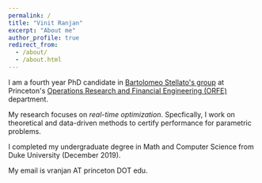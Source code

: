 ```yaml
---
permalink: /
title: "Vinit Ranjan"
excerpt: "About me"
author_profile: true
redirect_from: 
  - /about/
  - /about.html
---
```


I am a fourth year PhD candidate in [Bartolomeo Stellato's group](https://stellato.io/) at Princeton's [Operations Research and Financial Engineering (ORFE)](https://orfe.princeton.edu/) department.

My research focuses on *real-time optimization*. Specfically, I work on theoretical and data-driven methods to certify performance for parametric problems.

I completed my undergraduate degree in Math and Computer Science from Duke University (December 2019).

My email is vranjan AT princeton DOT edu.